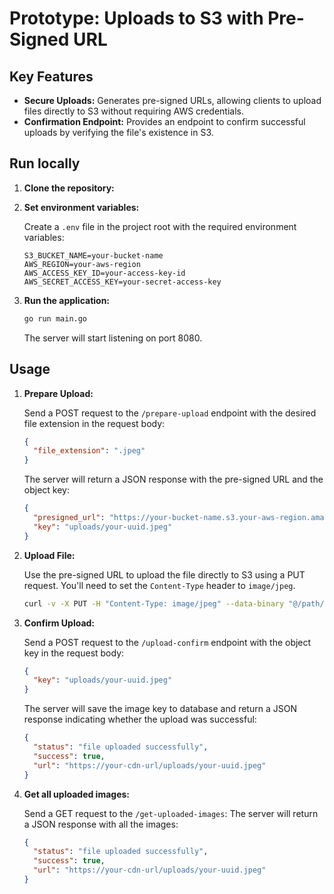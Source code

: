 # Prototype: Uploads to S3 with Pre-Signed URL

## Key Features

*   **Secure Uploads:** Generates pre-signed URLs, allowing clients to upload files directly to S3 without requiring AWS credentials.
*   **Confirmation Endpoint:** Provides an endpoint to confirm successful uploads by verifying the file's existence in S3.

## Run locally
1.  **Clone the repository:**
2.  **Set environment variables:**

    Create a `.env` file in the project root with the required environment variables:

    ```
    S3_BUCKET_NAME=your-bucket-name
    AWS_REGION=your-aws-region
    AWS_ACCESS_KEY_ID=your-access-key-id
    AWS_SECRET_ACCESS_KEY=your-secret-access-key
    ```

3.  **Run the application:**

    ```bash
    go run main.go
    ```

    The server will start listening on port 8080.

## Usage

1.  **Prepare Upload:**

    Send a POST request to the `/prepare-upload` endpoint with the desired file extension in the request body:

    ```json
    {
      "file_extension": ".jpeg"
    }
    ```

    The server will return a JSON response with the pre-signed URL and the object key:

    ```json
    {
      "presigned_url": "https://your-bucket-name.s3.your-aws-region.amazonaws.com/uploads/your-uuid.jpeg?...",
      "key": "uploads/your-uuid.jpeg"
    }
    ```

2.  **Upload File:**

    Use the pre-signed URL to upload the file directly to S3 using a PUT request.  You'll need to set the `Content-Type` header to `image/jpeg`.

    ```bash
    curl -v -X PUT -H "Content-Type: image/jpeg" --data-binary "@/path/to/your/image.jpeg" "https://your-bucket-name.s3.your-aws-region.amazonaws.com/uploads/your-uuid.jpeg?..."
    ```

3.  **Confirm Upload:**

    Send a POST request to the `/upload-confirm` endpoint with the object key in the request body:

    ```json
    {
      "key": "uploads/your-uuid.jpeg"
    }
    ```

    The server will save the image key to database and return a JSON response indicating whether the upload was successful:

    ```json
    {
      "status": "file uploaded successfully",
      "success": true,
      "url": "https://your-cdn-url/uploads/your-uuid.jpeg"
    }
    ```

4.  **Get all uploaded images:**

    Send a GET request to the `/get-uploaded-images`:
    The server will return a JSON response with all the images:

    ```json
    {
      "status": "file uploaded successfully",
      "success": true,
      "url": "https://your-cdn-url/uploads/your-uuid.jpeg"
    }
    ```